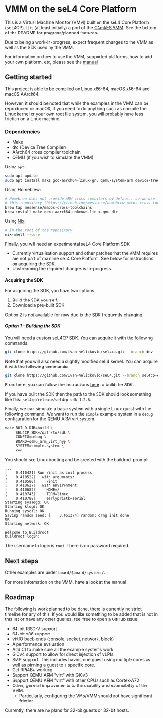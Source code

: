 # VMM on the seL4 Core Platform

This is a Virtual Machine Monitor (VMM) built on the seL4 Core Platform (seL4CP).
It is (at least initially) a port of the
[CAmkES VMM](https://github.com/sel4/camkes-vm-examples). See the bottom of the
README for progress/planned features.

Due to being a work-in-progress, expect frequent changes to the VMM as well as the
SDK used by the VMM.

For information on how to use the VMM, supported platforms, how to add your own
platform, etc, please see the [manual](docs/MANUAL.md).

## Getting started

This project is able to be compiled on Linux x86-64, macOS x86-64 and
macOS AArch64.

However, it should be noted that while the examples in the VMM can be reproduced
on macOS, if you need to do anything such as compile the Linux kernel or your own
root file system, you will probably have less friction on a Linux machine.

### Dependencies

* Make
* dtc (Device Tree Compiler)
* AArch64 cross compiler toolchain
* QEMU (if you wish to simulate the VMM)

Using `apt`:

```sh
sudo apt update
sudo apt install make gcc-aarch64-linux-gnu qemu-system-arm device-tree-compiler
```

Using Homebrew:

```sh
# Homebrew does not provide ARM cross compilers by default, so we use
# this repository (https://github.com/messense/homebrew-macos-cross-toolchains).
brew tap messense/macos-cross-toolchains
brew install make qemu aarch64-unknown-linux-gnu dtc
```

Using [Nix](https://nixos.org/):
```sh
# In the root of the repository
nix-shell --pure
```

Finally, you will need an experimental seL4 Core Platform SDK.

* Currently virtualisation support and other patches that the VMM requires are
  not part of mainline seL4 Core Platform. See below for instructions on
  acquiring the SDK.
* Upstreaming the required changes is in-progress.

#### Acquiring the SDK

For acquiring the SDK, you have two options.

1. Build the SDK yourself.
2. Download a pre-built SDK.

Option 2 is not available for now due to the SDK frequently changing.

##### Option 1 - Building the SDK

You will need a custom seL4CP SDK. You can acquire it with the following commands:
```sh
git clone https://github.com/Ivan-Velickovic/sel4cp.git --branch dev
```

Note that you will also need a slightly modified seL4 kernel. You can acquire it
with the following commands:
```sh
git clone https://github.com/Ivan-Velickovic/seL4.git --branch sel4cp-dev
```

From here, you can follow the instructions
[here](https://github.com/Ivan-Velickovic/sel4cp/tree/dev) to build the SDK.

If you have built the SDK then the path to the SDK should look something like
this: `sel4cp/release/sel4cp-sdk-1.2.6`.

Finally, we can simulate a basic system with a single Linux guest with the
following command. We want to run the `simple` example system in a `debug`
configuration for the QEMU ARM virt system.
```sh
make BUILD_DIR=build \
     SEL4CP_SDK=/path/to/sdk \
     CONFIG=debug \
     BOARD=qemu_arm_virt_hyp \
     SYSTEM=simple.system \
     run
```

You should see Linux booting and be greeted with the buildroot prompt:
```
...
[    0.410421] Run /init as init process
[    0.410522]   with arguments:
[    0.410580]     /init
[    0.410627]   with environment:
[    0.410682]     HOME=/
[    0.410743]     TERM=linux
[    0.410788]     earlyprintk=serial
Starting syslogd: OK
Starting klogd: OK
Running sysctl: OK
Saving random seed: [    3.051374] random: crng init done
OK
Starting network: OK

Welcome to Buildroot
buildroot login:
```

The username to login is `root`. There is no password required.

## Next steps

Other examples are under `board/$board/systems/`.

For more information on the VMM, have a look at the [manual](docs/MANUAL.md).

## Roadmap

The following is work planned to be done, there is currently no strict timeline
for any of this. If you would like something to be added that is not in this list
or have any other queries, feel free to open a GitHub issue!

* 64-bit RISC-V support
* 64-bit x86 support
* virtIO back-ends (console, socket, network, block)
* A performance evaluation
* Add CI to make sure all the example systems work
* GICv4 support to allow for direct injection of vLPIs.
* SMP support. This includes having one guest using multiple cores
  as well as pinning a guest to a specific core.
* Get RPi4B+ working
* Support QEMU ARM "virt" with GICv3
* Support QEMU ARM "virt" with other CPUs such as Cortex-A72
* Other, general improvements to the usability and extensibility of the VMM.
    * Particularly, configuring the VMs/VMM should not have significant friction.

Currently, there are no plans for 32-bit guests or 32-bit hosts.
